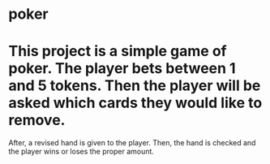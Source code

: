# poker
# This project is a simple game of poker. The player bets between 1 and 5 tokens. Then the player will be asked which cards they would like to remove. 
After, a revised hand is given to the player. Then, the hand is checked and the player wins or loses the proper amount. 
